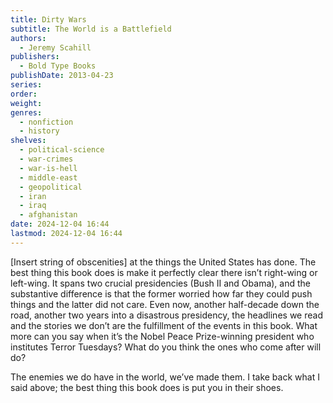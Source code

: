 ```yaml
---
title: Dirty Wars
subtitle: The World is a Battlefield
authors:
  - Jeremy Scahill
publishers:
  - Bold Type Books
publishDate: 2013-04-23
series: 
order: 
weight: 
genres:
  - nonfiction
  - history
shelves:
  - political-science
  - war-crimes
  - war-is-hell
  - middle-east
  - geopolitical
  - iran
  - iraq
  - afghanistan
date: 2024-12-04 16:44
lastmod: 2024-12-04 16:44
---
```

[Insert string of obscenities] at the things the United States has done. The best thing this book does is make it perfectly clear there isn’t right-wing or left-wing. It spans two crucial presidencies (Bush II and Obama), and the substantive difference is that the former worried how far they could push things and the latter did not care. Even now, another half-decade down the road, another two years into a disastrous presidency, the headlines we read and the stories we don’t are the fulfillment of the events in this book. What more can you say when it’s the Nobel Peace Prize-winning president who institutes Terror Tuesdays? What do you think the ones who come after will do?  
  
The enemies we do have in the world, we’ve made them. I take back what I said above; the best thing this book does is put you in their shoes.